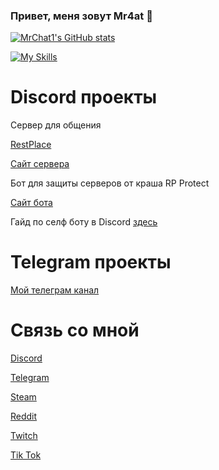 ### Привет, меня зовут Mr4at 👋

[![MrChat1's GitHub stats](https://github-readme-stats.vercel.app/api?username=MrChat1)](https://github.com/anuraghazra/github-readme-stats)

[![My Skills](https://skillicons.dev/icons?i=py,html,js,ps)](https://artembay.tk)

# Discord проекты 

Сервер для общения 

[RestPlace](https://discord.gg/restplace)

[Сайт сервера](https://discord.com/servers/restplace-skyplace-598155494321946625)

Бот для защиты серверов от краша RP Protect 

[Сайт бота](https://rp-protect.tk/)

Гайд по селф боту в Discord [здесь](https://github.com/MrChat1/self-guide)

# Telegram проекты 

[Мой телеграм канал](https://t.me/mr4atofficial)

# Связь со мной

[Discord]( https://discordapp.com/users/701866992164143154/)

[Telegram](https://t.me/Mr4at)

[Steam](https://steamcommunity.com/profiles/76561198931142984)

[Reddit](https://www.reddit.com/user/MrChat1)

[Twitch](https://www.twitch.tv/mr4at)

[Tik Tok](https://www.tiktok.com/@mr4at)
